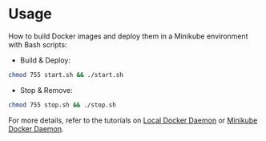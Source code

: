# Usage

How to build Docker images and deploy them in a Minikube environment with Bash scripts:

* Build & Deploy: 
```bash
chmod 755 start.sh && ./start.sh
```

* Stop & Remove:
```bash
chmod 755 stop.sh && ./stop.sh
```

For more details, refer to the tutorials on [Local Docker Daemon](https://github.com/LamSut/Play-with-Containers/blob/main/frontend/react-nginx/tutorial-local.md) or [Minikube Docker Daemon](https://github.com/LamSut/Play-with-Containers/blob/main/frontend/react-nginx/tutorial-minikube.md).
